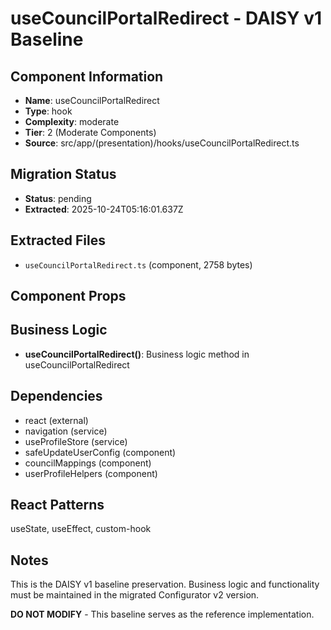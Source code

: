 # useCouncilPortalRedirect - DAISY v1 Baseline

## Component Information

- **Name**: useCouncilPortalRedirect
- **Type**: hook
- **Complexity**: moderate
- **Tier**: 2 (Moderate Components)
- **Source**: src/app/(presentation)/hooks/useCouncilPortalRedirect.ts

## Migration Status

- **Status**: pending
- **Extracted**: 2025-10-24T05:16:01.637Z

## Extracted Files

- `useCouncilPortalRedirect.ts` (component, 2758 bytes)

## Component Props



## Business Logic

- **useCouncilPortalRedirect()**: Business logic method in useCouncilPortalRedirect

## Dependencies

- react (external)
- navigation (service)
- useProfileStore (service)
- safeUpdateUserConfig (component)
- councilMappings (component)
- userProfileHelpers (component)

## React Patterns

useState, useEffect, custom-hook

## Notes

This is the DAISY v1 baseline preservation. Business logic and functionality
must be maintained in the migrated Configurator v2 version.

**DO NOT MODIFY** - This baseline serves as the reference implementation.
